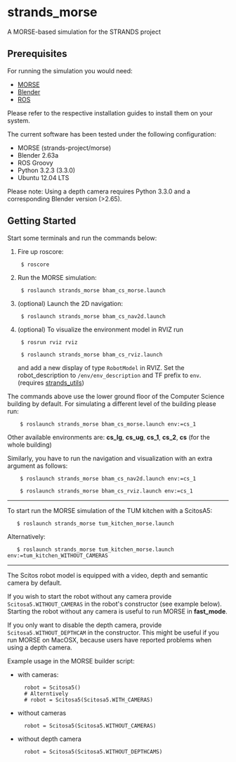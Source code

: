 strands_morse
=============

A MORSE-based simulation for the STRANDS project

Prerequisites
-------------

For running the simulation you would need:

* [MORSE](http://www.openrobots.org/morse/doc/latest/user/installation.html) 
* [Blender](http://www.blender.org/download/get-blender/)
* [ROS](http://www.ros.org/wiki/ROS/Installation)

Please refer to the respective installation guides to install them on your system. 

The current software has been tested under the following configuration:

* MORSE (strands-project/morse)
* Blender 2.63a
* ROS Groovy
* Python 3.2.3 (3.3.0)
* Ubuntu 12.04 LTS

Please note: Using a depth camera requires Python 3.3.0 and a corresponding Blender version (>2.65). 

Getting Started
---------------

Start some terminals and run the commands below:

1. Fire up roscore:
   
        $ roscore
       
2. Run the MORSE simulation:
      
        $ roslaunch strands_morse bham_cs_morse.launch
      
3. (optional) Launch the 2D navigation:

        $ roslaunch strands_morse bham_cs_nav2d.launch

4. (optional) To visualize the environment model in RVIZ run 

        $ rosrun rviz rviz
      
        $ roslaunch strands_morse bham_cs_rviz.launch
        
   and add a new display of type `RobotModel` in RVIZ. Set the robot_description to
   `/env/env_description` and TF prefix to `env`. (requires [strands_utils](https://github.com/strands-project/strands_utils))

The commands above use the lower ground floor of the Computer Science building
by default. For simulating a different level of the building please run:

        $ roslaunch strands_morse bham_cs_morse.launch env:=cs_1

   Other available environments are: <strong>cs_lg</strong>, <strong>cs_ug</strong>, <strong>cs_1</strong>, <strong>cs_2</strong>, <strong>cs</strong> (for the whole building)

   Similarly, you have to run the navigation and visualization with an extra argument as follows:

        $ roslaunch strands_morse bham_cs_nav2d.launch env:=cs_1               

        $ roslaunch strands_morse bham_cs_rviz.launch env:=cs_1
   
-----------------

To start run the MORSE simulation of the TUM kitchen with a ScitosA5:
      
       $ roslaunch strands_morse tum_kitchen_morse.launch

  Alternatively:

       $ roslaunch strands_morse tum_kitchen_morse.launch env:=tum_kitchen_WITHOUT_CAMERAS

-----------------

The Scitos robot model is equipped with a video, depth and semantic camera by
default. 

If you wish to start the robot without any camera provide
`Scitosa5.WITHOUT_CAMERAS` in the robot's constructor (see example below).
Starting the robot without any camera is useful to run MORSE in
<strong>fast_mode</strong>.

If you only want to disable the depth camera, provide
`Scitosa5.WITHOUT_DEPTHCAM` in the constructor. This might be useful if you run
MORSE on MacOSX, because users have reported problems when using a depth
camera.

Example usage in the MORSE builder script:

* with cameras:

        robot = Scitosa5()
        # Alterntively
        # robot = Scitosa5(Scitosa5.WITH_CAMERAS)

* without cameras
                            
        robot = Scitosa5(Scitosa5.WITHOUT_CAMERAS)

* without depth camera
        
        robot = Scitosa5(Scitosa5.WITHOUT_DEPTHCAMS)

